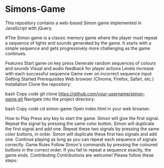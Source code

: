 # Simons-Game
This repository contains a web-based Simon game implemented in JavaScript with jQuery.

#The Simon game is a classic memory game where the player must repeat a sequence of lights and sounds generated by the game. It starts with a simple sequence and gets progressively more challenging as the game continues.

Features
Start game on key press
Generate random sequences of colours and sounds
Visual and audio feedback for player actions
Levels increase with each successful sequence
Game over on incorrect sequence input
Getting Started
Prerequisites
Web browser (Chrome, Firefox, Safari, etc.)
Installation
Clone the repository:

bash
Copy code
git clone https://github.com/your-username/simon-game.git
Navigate into the project directory:

bash
Copy code
cd simon-game
Open index.html in your web browser.

How to Play
Press any key to start the game.
Simon will give the first signal. Repeat the signal by pressing the same color button.
Simon will duplicate the first signal and add one. Repeat these two signals by pressing the same color buttons, in order.
Simon will duplicate these first two signals and add one.
Continue playing as long as you can repeat each sequence of signals correctly.
Game Rules
Follow Simon's commands by pressing the coloured buttons in the correct order.
If you fail to repeat a sequence exactly, the game ends.
Contributing
Contributions are welcome! Please follow these steps:

